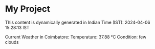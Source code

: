 # My Project

This content is dynamically generated in Indian Time (IST): 2024-04-06 15:28:13 IST


Current Weather in Coimbatore:
Temperature: 37.88 °C
Condition: few clouds
